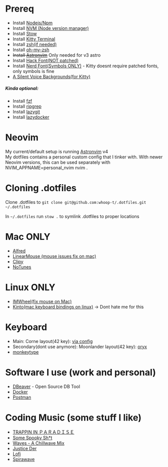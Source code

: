 # Prereq
- Install [Nodejs/Npm](https://nodejs.org/en/download)
- Install [NVM (Node version manager)](https://github.com/nvm-sh/nvm)
- Install [Stow](https://formulae.brew.sh/formula/stow)
- Install [Kitty Terminal](https://sw.kovidgoyal.net/kitty/binary/)
- Install [zsh(if needed)](https://github.com/ohmyzsh/ohmyzsh/wiki/Installing-ZSH)
- Install [oh-my-zsh](https://ohmyz.sh/#install)
- ~~Install [Astronvim](https://github.com/AstroNvim/AstroNvim#%EF%B8%8F-installation)~~ Only needed for v3 astro
- Install [Hack Font(NOT patched)](https://sourcefoundry.org/hack/)
- Install [Nerd Font(Symbols ONLY)](https://www.nerdfonts.com/font-downloads) - Kitty doesnt require patched fonts, only symbols is fine
- [A Silent Voice Backgrounds(for Kitty)](https://imgur.com/a/P46Fn)

##### Kinda optional:

- Install [fzf](https://github.com/junegunn/fzf)
- Install [ripgrep](https://github.com/BurntSushi/ripgrep)
- Install [lazygit](https://github.com/jesseduffield/lazygit)
- Install [lazydocker](https://github.com/jesseduffield/lazydocker)

# Neovim
My current/default setup is running [Astronvim](https://github.com/AstroNvim/AstroNvim) v4\
My dotfiles contains a personal custom config that I tinker with. With newer Neovim versions, this can be used separately with NVIM_APPNAME=personal_nvim nvim . 

# Cloning .dotfiles
Clone .dotfiles to `git clone git@github.com:whoop-t/.dotfiles.git ~/.dotfiles`

In `~/.dotfiles` run `stow .` to symlink .dotfiles to proper locations

# Mac ONLY
- [Alfred](https://www.alfredapp.com/)
- [LinearMouse (mouse issues fix on mac)](https://linearmouse.app/)
- [Clipy](https://github.com/Clipy/Clipy)
- [NoTunes](https://github.com/tombonez/noTunes)

# Linux ONLY
- [IMWheel(fix mouse on Mac)](https://wiki.archlinux.org/title/IMWheel)
- [Kinto(mac keyboard bindings on linux)](https://github.com/rbreaves/kinto) -> Dont hate me for this

# Keyboard
- Main: Corne layout(42 key): [via config](https://github.com/whoop-t/corne_42_key)
- Secondary(dont use anymore): Moonlander layout(42 key): [oryx](https://configure.zsa.io/moonlander/layouts/0p0pw/latest/0)
- [monkeytype](https://monkeytype.com/profile/whoop)

# Software I use (work and personal)
- [DBeaver](https://dbeaver.io/) - Open Source DB Tool
- [Docker](https://www.docker.com/)
- [Postman](https://www.postman.com/)

# Coding Music (some stuff I like)
- [TRAPPIN IN ＰＡＲＡＤＩＳＥ](https://www.youtube.com/watch?v=1-M6Ceavg6U)
- [Some Spooky Sh*t](https://www.youtube.com/watch?v=iB62kegfyW8)
- [Waves - A Chillwave Mix](https://www.youtube.com/watch?v=kwLTw8F8yN8)
- [Justice Der](https://www.youtube.com/watch?v=mPymRFeTJa4)
- [Lofi](https://www.youtube.com/watch?v=TwWmfyKInKo)
- [Spirawave](https://www.youtube.com/watch?v=ALgDxZZLDbA)
